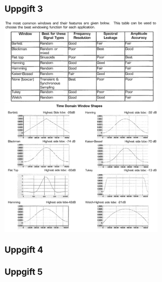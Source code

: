 # Uppgift 3

![Window Egenskaper](./bilder/features_of_windows.png)
![Window Utseende](./bilder/window_shapes.png)
# Uppgift 4

# Uppgift 5